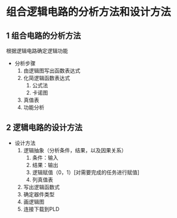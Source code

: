# 组合逻辑电路的分析方法和设计方法

## 1 组合电路的分析方法 


根据逻辑电路确定逻辑功能

- 分析步骤
  1. 由逻辑图写出函数表达式
  2. 化简逻辑函数表达式
     1. 公式法
     2. 卡诺图
  3. 真值表
  4. 功能分析

## 2 逻辑电路的设计方法

- 设计方法
  1. 逻辑抽象（分析条件，结果，以及因果关系）
     1. 条件：输入
     2. 结果：输出
     3. 逻辑赋值（0，1）[对需要完成的任务进行赋值]
     4. 列真值表
  2. 写出逻辑函数式
  3. 确定器件类型
  4. 画逻辑图
  5. 连接下载到PLD

